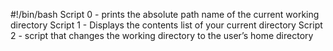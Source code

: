#!/bin/bash
Script 0 - prints the absolute path name of the current working directory
Script 1 - Displays the contents list of your current directory
Script 2 - script that changes the working directory to the user’s home directory
